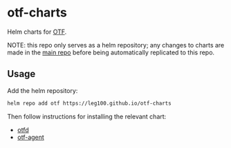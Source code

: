 # otf-charts

Helm charts for [OTF](https://github.com/leg100/otf).

NOTE: this repo only serves as a helm repository; any changes to charts are made in the [main repo](https://github.com/leg100/otf) before being automatically replicated to this repo.

## Usage

Add the helm repository:

```bash
helm repo add otf https://leg100.github.io/otf-charts
```

Then follow instructions for installing the relevant chart:

* [otfd](./charts/otfd/README.md)
* [otf-agent](./charts/otf-agent/README.md)
